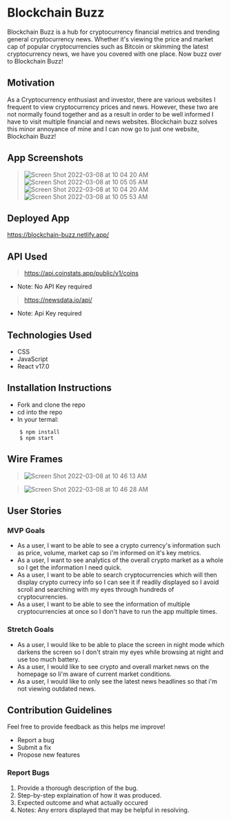 # Blockchain Buzz
Blockchain Buzz is a hub for cryptocurrency financial metrics and trending general cryptocurrency news. Whether it's viewing the price and market cap of popular cryptocurrencies such as Bitcoin or skimming the latest cryptocurrency news, we have you covered with one place. Now buzz over to Blockchain Buzz!

## Motivation
As a Cryptocurrency enthusiast and investor, there are various websites I frequent to view cryptocurrency prices and news. However, these two are not normally found together and as a result in order to be well informed I have to visit multiple financial and news websites. Blockchain buzz solves this minor annoyance of mine and I can now go to just one website, Blockchain Buzz!  

## App Screenshots
> ![Screen Shot 2022-03-08 at 10 04 20 AM](https://user-images.githubusercontent.com/97872070/157299301-e85876fa-31ef-4329-a34d-69e13aadbdb8.png)
> ![Screen Shot 2022-03-08 at 10 05 05 AM](https://user-images.githubusercontent.com/97872070/157299336-8094a03c-f94d-48ff-be1d-ae9f74e033d9.png)
> ![Screen Shot 2022-03-08 at 10 04 20 AM](https://user-images.githubusercontent.com/97872070/157299376-27e7f7f9-5ab1-4670-b8c2-ca3a72ca7fdd.png)
> ![Screen Shot 2022-03-08 at 10 05 53 AM](https://user-images.githubusercontent.com/97872070/157299409-c88bb43e-e674-480c-896c-9011ef656540.png)

## Deployed App
https://blockchain-buzz.netlify.app/

## API Used 
> https://api.coinstats.app/public/v1/coins
- Note: No API Key required
> https://newsdata.io/api/
- Note: Api Key required 

## Technologies Used
- CSS
- JavaScript
- React v17.0

## Installation Instructions
- Fork and clone the repo
- cd into the repo
- In your termal:
```
    $ npm install
    $ npm start
```
## Wire Frames
> ![Screen Shot 2022-03-08 at 10 46 13 AM](https://user-images.githubusercontent.com/97872070/157305252-235792fd-d5f0-4f08-ab78-c4296ca2cafa.png)

> ![Screen Shot 2022-03-08 at 10 46 28 AM](https://user-images.githubusercontent.com/97872070/157305253-de0b0251-42ff-4125-96f0-5605bb45cb03.png)

## User Stories 
### MVP Goals 
- As a user, I want to be able to see a crypto currency's information such as price, volume, market cap so i'm informed on it's key metrics.
- As a user, I want to see analytics of the overall crypto market as a whole so I get the information I need quick.
- As a user, I want to be able to search cryptocurrencies which will then display crypto currecy info so I can see it if readily displayed so I avoid scroll and searching with my eyes through hundreds of cryptocurrencies. 
- As a user, I want to be able to see the information of multiple cryptocurrencies at once so I don't have to run the app multiple times.
### Stretch Goals 
- As a user, I would like to be able to place the screen in night mode which darkens the screen so I don't strain my eyes while browsing at night and use too much battery.
- As a user, I would like to see crypto and overall market news on the homepage so Ii'm aware of current market conditions.
- As a user, I would like to only see the latest news headlines so that i'm not viewing outdated news. 

## Contribution Guidelines 
Feel free to provide feedback as this helps me improve!
- Report a bug 
- Submit a fix 
- Propose new features 

### Report Bugs
1. Provide a thorough description of the bug.
2. Step-by-step explaination of how it was produced.
3. Expected outcome and what actually occured
4. Notes: Any errors displayed that may be helpful in resolving. 

